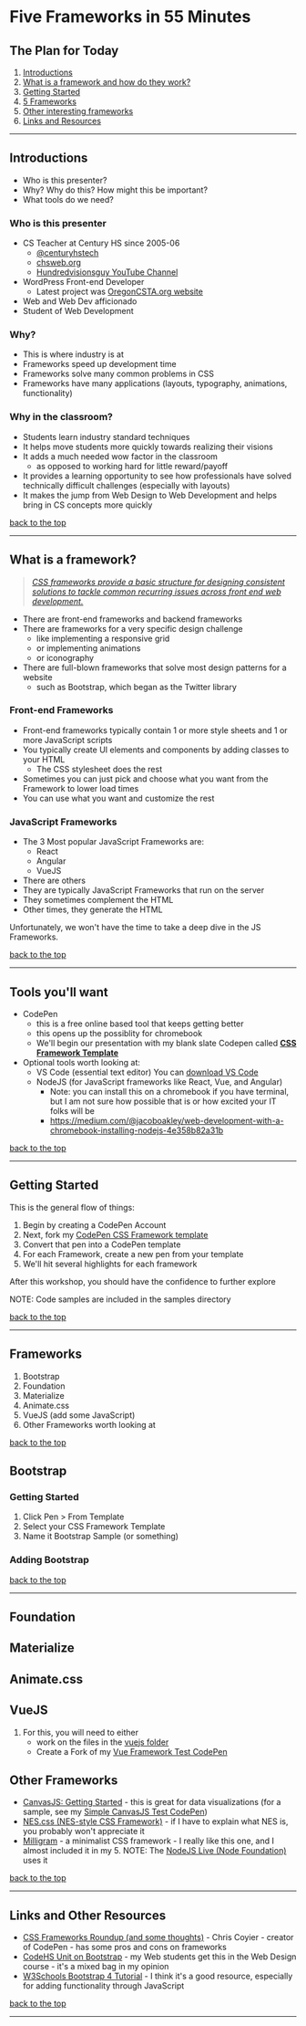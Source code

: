 # Five Frameworks in 55 Minutes 

## The Plan for Today

1. [Introductions](#introductions)
2. [What is a framework and how do they work?](#what-is-a-framework)
3. [Getting Started](#getting-started)
4. [5 Frameworks](#frameworks)
5. [Other interesting frameworks](#other-frameworks)
6. [Links and Resources](#links-and-resources)

-------
## Introductions
* Who is this presenter?
* Why? Why do this? How might this be important?
* What tools do we need?

### Who is this presenter

* CS Teacher at Century HS since 2005-06
  - [@centuryhstech](https://www.instagram.com/centuryhstech/?hl=en)
  - [chsweb.org](https://chsweb.org)
  - [Hundredvisionsguy YouTube Channel](https://www.youtube.com/channel/UCaK-mU6spvlU_UssdgkN-bg?view_as=subscriber) 
* WordPress Front-end Developer
  - Latest project was [OregonCSTA.org website](http://oregoncsta.org/)
* Web and Web Dev afficionado
* Student of Web Development


### Why?
* This is where industry is at
* Frameworks speed up development time
* Frameworks solve many common problems in CSS
* Frameworks have many applications (layouts, typography, animations, functionality)

### Why in the classroom?
* Students learn industry standard techniques
* It helps move students more quickly towards realizing their visions
* It adds a much needed wow factor in the classroom
  - as opposed to working hard for little reward/payoff
* It provides a learning opportunity to see how professionals have solved technically difficult challenges (especially with layouts)
* It makes the jump from Web Design to Web Development and helps bring in CS concepts more quickly

[back to the top](#five-frameworks-in-55-minutes)

---------
## What is a framework?
> *[CSS frameworks provide a basic structure for designing consistent solutions to tackle common recurring issues across front end web development.](https://blog.zipboard.co/a-beginners-guide-to-css-front-end-frameworks-8045a499456b)*

* There are front-end frameworks and backend frameworks
* There are frameworks for a very specific design challenge
  - like implementing a responsive grid
  - or implementing animations
  - or iconography
* There are full-blown frameworks that solve most design patterns for a website
  - such as Bootstrap, which began as the Twitter library
### Front-end Frameworks
* Front-end frameworks typically contain 1 or more style sheets and 1 or more JavaScript scripts
* You typically create UI elements and components by adding classes to your HTML
  - The CSS stylesheet does the rest
* Sometimes you can just pick and choose what you want from the Framework to lower load times
* You can use what you want and customize the rest
### JavaScript Frameworks
* The 3 Most popular JavaScript Frameworks are:
  - React
  - Angular
  - VueJS
* There are others
* They are typically JavaScript Frameworks that run on the server 
* They sometimes complement the HTML
* Other times, they generate the HTML

Unfortunately, we won't have the time to take a deep dive in the JS Frameworks.

[back to the top](#five-frameworks-in-55-minutes)

---------
## Tools you'll want
* CodePen 
  - this is a free online based tool that keeps getting better
  - this opens up the possiblity for chromebook 
  - We'll begin our presentation with my blank slate Codepen called **[CSS Framework Template](https://codepen.io/hundredvisionsguy/pen/QWwxVop)**
* Optional tools worth looking at:
  - VS Code (essential text editor)
    You can [download VS Code](https://code.visualstudio.com/download)
  - NodeJS (for JavaScript frameworks like React, Vue, and Angular)
    + Note: you can install this on a chromebook if you have terminal, but I am not sure how possible that is or how excited your IT folks will be 
    + https://medium.com/@jacoboakley/web-development-with-a-chromebook-installing-nodejs-4e358b82a31b

[back to the top](#five-frameworks-in-55-minutes)

---------
## Getting Started

This is the general flow of things:
1. Begin by creating a CodePen Account
2. Next, fork my [CodePen CSS Framework template](https://codepen.io/hundredvisionsguy/pen/QWwxVop)
3. Convert that pen into a CodePen template
4. For each Framework, create a new pen from your template
5. We'll hit several highlights for each framework

After this workshop, you should have the confidence to further explore

NOTE: Code samples are included in the samples directory

[back to the top](#five-frameworks-in-55-minutes)

---------
## Frameworks

1. Bootstrap
2. Foundation
3. Materialize
4. Animate.css
5. VueJS (add some JavaScript)
6. Other Frameworks worth looking at 

[back to the top](#five-frameworks-in-55-minutes)

## Bootstrap
### Getting Started
1. Click Pen > From Template
2. Select your CSS Framework Template
3. Name it Bootstrap Sample (or something)

### Adding Bootstrap

[back to the top](#five-frameworks-in-55-minutes)

---------

## Foundation

## Materialize

## Animate.css

## VueJS
1. For this, you will need to either 
    * work on the files in the [vuejs folder](vuejs/)
    * Create a Fork of my [Vue Framework Test CodePen](https://codepen.io/hundredvisionsguy/pen/LYVZVBV)


## Other Frameworks
* [CanvasJS: Getting Started](https://canvasjs.com/docs/charts/basics-of-creating-html5-chart/) - this is great for data visualizations (for a sample, see my [Simple CanvasJS Test CodePen](https://codepen.io/hundredvisionsguy/pen/mILkg))
* [NES.css (NES-style CSS Framework)](https://nostalgic-css.github.io/NES.css/) - if I have to explain what NES is, you probably won't appreciate it
* [Milligram](https://milligram.io/) - a minimalist CSS framework - I really like this one, and I almost included it in my 5. NOTE: The [NodeJS Live (Node Foundation)](https://live.nodejs.org/) uses it


[back to the top](#five-frameworks-in-55-minutes)

---------

## Links and Other Resources
* [CSS Frameworks Roundup (and some thoughts)](https://css-tricks.com/css-frameworks-roundup-and-some-thoughts/) - Chris Coyier - creator of CodePen - has some pros and cons on frameworks
* [CodeHS Unit on Bootstrap](https://codehs.com/library/course/1939/module/2823) - my Web students get this in the Web Design course - it's a mixed bag in my opinion
* [W3Schools Bootstrap 4 Tutorial](https://www.w3schools.com/bootstrap4/) - I think it's a good resource, especially for adding functionality through JavaScript 

[back to the top](#five-frameworks-in-55-minutes)

---------